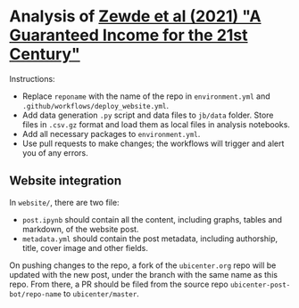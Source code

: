 # Analysis of [Zewde et al (2021) "A Guaranteed Income for the 21st Century"](https://drive.google.com/file/d/1UDFPwUYu2Rf4RGgXuOTacmBj2Gt9paAV/view)

Instructions:
* Replace `reponame` with the name of the repo in `environment.yml` and `.github/workflows/deploy_website.yml`.
* Add data generation `.py` script and data files to `jb/data` folder.
Store files in `.csv.gz` format and load them as local files in analysis notebooks.
* Add all necessary packages to `environment.yml`.
* Use pull requests to make changes; the workflows will trigger and alert you of any errors.

## Website integration

In `website/`, there are two file:
- `post.ipynb` should contain all the content, including graphs, tables and markdown, of the website post.
- `metadata.yml` should contain the post metadata, including authorship, title, cover image and other fields.

On pushing changes to the repo, a fork of the `ubicenter.org` repo will be updated with the new post, under the branch with the same name as this repo. From there, a PR should be filed from the source repo `ubicenter-post-bot/repo-name` to `ubicenter/master`.
